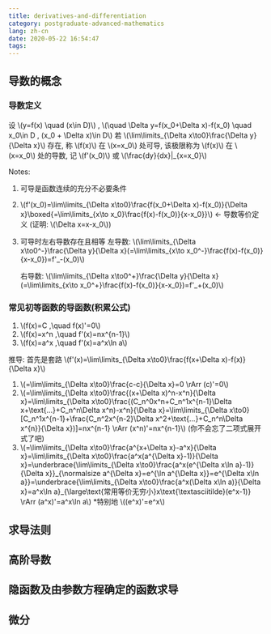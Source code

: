```yaml
---
title: derivatives-and-differentiation
category: postgraduate-advanced-mathematics
lang: zh-cn
date: 2020-05-22 16:54:47
tags:
---
```


## 导数的概念

### 导数定义

设 \\(y=f(x) \quad (x\in D)\\) , \\(\quad \Delta y=f(x_0+\Delta x)-f(x_0) \quad x_0\in D , (x_0 + \Delta x)\in D\\)
若 \\(\lim\limits_{\Delta x\to0}\frac{\Delta y}{\Delta x}\\) 存在, 称 \\(f(x)\\) 在 \\(x=x_0\\) 处可导, 该极限称为 \\(f(x)\\) 在 \\(x=x_0\\) 处的导数, 记 \\(f'(x_0)\\) 或 \\(\frac{dy}{dx}|_{x=x_0}\\)

Notes:
1. 可导是函数连续的充分不必要条件
2. \\(f'(x_0)=\lim\limits_{\Delta x\to0}\frac{f(x_0+\Delta x)-f(x_0)}{\Delta x}\boxed{=\lim\limits_{x\to x_0}\frac{f(x)-f(x_0)}{x-x_0}}\\) <- 导数等价定义
   (证明: \\(\Delta x=x-x_0\\))
3. 可导时左右导数存在且相等
   左导数: \\(\lim\limits_{\Delta x\to0^-}\frac{\Delta y}{\Delta x}(=\lim\limits_{x\to x_0^-}\frac{f(x)-f(x_0)}{x-x_0})=f'_-(x_0)\\)

   右导数: \\(\lim\limits_{\Delta x\to0^+}\frac{\Delta y}{\Delta x}(=\lim\limits_{x\to x_0^+}\frac{f(x)-f(x_0)}{x-x_0})=f'_+(x_0)\\)

### 常见初等函数的导函数(积累公式)

1. \\(f(x)=C ,\quad f(x)'=0\\)
2. \\(f(x)=x^n ,\quad f'(x)=nx^{n-1}\\)
3. \\(f(x)=a^x ,\quad f'(x)=a^x\ln a\\)

推导:
首先是套路 \\(f'(x)=\lim\limits_{\Delta x\to0}\frac{f(x+\Delta x)-f(x)}{\Delta x}\\)
1. \\(=\lim\limits_{\Delta x\to0}\frac{c-c}{\Delta x}=0 \rArr \(c\)'=0\\)
2. \\(=\lim\limits_{\Delta x\to0}\frac{(x+\Delta x)^n-x^n}{\Delta x}=\lim\limits_{\Delta x\to0}\frac{(C_n^0x^n+C_n^1x^{n-1}\Delta x+\text{...}+C_n^n\Delta x^n)-x^n}{\Delta x}=\lim\limits_{\Delta x\to0}[C_n^1x^{n-1}+\frac{C_n^2x^{n-2}\Delta x^2+\text{...}+C_n^n\Delta x^{n}}{\Delta x})]=nx^{n-1} \rArr (x^n)'=nx^{n-1}\\)
   (你不会忘了二项式展开式了吧)
3. \\(=\lim\limits_{\Delta x\to0}\frac{a^{x+\Delta x}-a^x}{\Delta x}=\lim\limits_{\Delta x\to0}\frac{a^x(a^{\Delta x}-1)}{\Delta x}=\underbrace{\lim\limits_{\Delta x\to0}\frac{a^x(e^{\Delta x\ln a}-1)}{\Delta x}}_{\normalsize a^{\Delta x}=e^{\ln a^{\Delta x}}=e^{\Delta x\ln a}}=\underbrace{\lim\limits\_{\Delta x\to0}\frac{a^x(\Delta x\ln a)}{\Delta x}=a^x\ln a}\_{\large\text{常用等价无穷小}x\text{\textasciitilde}(e^x-1)} \rArr (a^x)'=a^x\ln a\\)<!-- 这边katex和markdown兼容问题一些"_"前面加了"\" -->
   \*特别地 \\((e^x)'=e^x\\)

## 求导法则

## 高阶导数

## 隐函数及由参数方程确定的函数求导

## 微分